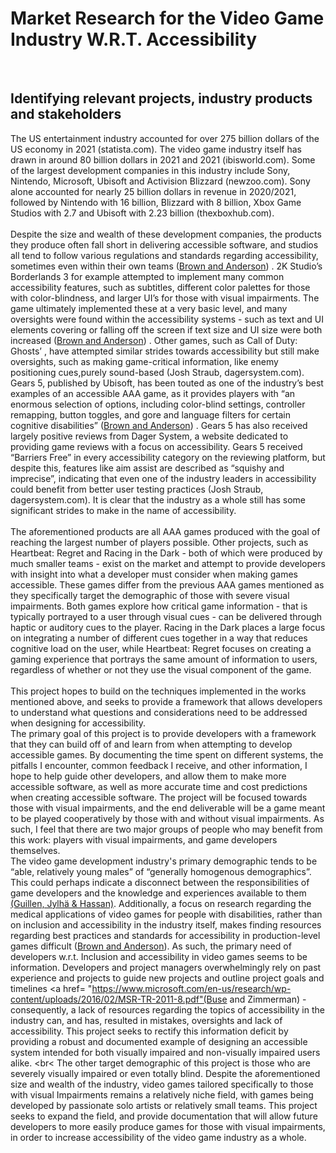 <h1> Market Research for the Video Game Industry W.R.T. Accessibility </h1>
<br>
<h2> 
  Identifying relevant projects, industry products and stakeholders
</h2>


  The US entertainment industry accounted for over 275 billion dollars of the US economy in 2021 (statista.com). The video game industry itself has drawn in around 80 billion dollars in 2021 and 2021 (ibisworld.com). Some of the largest development companies in this industry include Sony, Nintendo, Microsoft, Ubisoft and Activision Blizzard (newzoo.com). Sony alone accounted for nearly 25 billion dollars in revenue in 2020/2021, followed by Nintendo with 16 billion, Blizzard with 8 billion, Xbox Game Studios with 2.7 and Ubisoft with 2.23 billion (thexboxhub.com). 
<br>    
Despite the size and wealth of these development companies, the products they produce often fall short in delivering accessible software, and studios all tend to follow various regulations and standards regarding accessibility, sometimes even within their own teams (<a href = "https://journals.sagepub.com/doi/full/10.1177/1555412020971500?casa_token=ANea-RrryfUAAAAA%3AanyC7cr_1RR2llgV9vGIPtvV2OwApG6VE9vKzVN6DqWoZBaG4V6TEsSTAEJBrIETKhRH6suq67-c">Brown and Anderson</a>) . 2K Studio’s Borderlands 3 for example attempted to implement many common accessibility features, such as subtitles, different color palettes for those with color-blindness, and larger UI’s for those with visual impairments. The game ultimately implemented these at a very basic level, and many oversights were found within the accessibility systems - such as text and UI elements covering or falling off the screen if text size and UI size were both increased (<a href = "https://journals.sagepub.com/doi/full/10.1177/1555412020971500?casa_token=ANea-RrryfUAAAAA%3AanyC7cr_1RR2llgV9vGIPtvV2OwApG6VE9vKzVN6DqWoZBaG4V6TEsSTAEJBrIETKhRH6suq67-c">Brown and Anderson</a>) . Other games, such as Call of Duty: Ghosts’ , have attempted similar strides towards accessibility but still make oversights, such as making game-critical information, like enemy positioning cues,purely sound-based (Josh Straub, dagersystem.com). Gears 5, published by Ubisoft, has been touted as one of the industry’s best examples of an accessible AAA game, as it provides players with “an enormous selection of options, including color-blind settings, controller remapping, button toggles, and gore and language filters for certain cognitive disabilities” (<a href = "https://journals.sagepub.com/doi/full/10.1177/1555412020971500?casa_token=ANea-RrryfUAAAAA%3AanyC7cr_1RR2llgV9vGIPtvV2OwApG6VE9vKzVN6DqWoZBaG4V6TEsSTAEJBrIETKhRH6suq67-c">Brown and Anderson</a>) . Gears 5 has also received largely positive reviews from Dager System, a website dedicated to providing game reviews with a focus on accessibility. Gears 5 received “Barriers Free” in every accessibility category on the reviewing platform, but despite this, features like aim assist are described as “squishy and imprecise”, indicating that even one of the industry leaders in accessibility could benefit from better user testing practices (Josh Straub, dagersystem.com). It is clear that the industry as a whole still has some significant strides to make in the name of accessibility. 
<br>    
The aforementioned products are all AAA games produced with the goal of reaching the largest number of players possible. Other projects, such as Heartbeat: Regret and Racing in the Dark - both of which were produced by much smaller teams - exist on the market and attempt to provide developers with insight into what a developer must consider when making games accessible. These games differ from the previous AAA games mentioned as they specifically target the demographic of those with severe visual impairments. Both games explore how critical game information - that is typically portrayed to a user through visual cues - can be delivered through haptic or auditory cues to the player. Racing in the Dark places a large focus on integrating a number of different cues together in a way that reduces cognitive load on the user, while Heartbeat: Regret focuses on creating a gaming experience that portrays the same amount of information to users, regardless of whether or not they use the visual component of the game. 
<br>    
This project hopes to build on the techniques implemented in the works mentioned above, and seeks to provide a framework that allows developers to understand what questions and considerations need to be addressed when designing for accessibility. 
<br>
The primary goal of this project is to provide developers with a framework that they can build off of and learn from when attempting to develop accessible games. By documenting the time spent on different systems, the pitfalls I encounter, common feedback I receive, and other information, I hope to help guide other developers, and allow them to make more accessible software, as well as more accurate time and cost predictions when creating accessible software. The project will be focused towards those with visual impairments, and the end deliverable will be a game meant to be played cooperatively by those with and without visual impairments. As such, I feel that there are two major groups of people who may benefit from this work: players with visual impairments, and game developers themselves. 
<br>
The video game development industry's primary demographic tends to be “able, relatively young males” of “generally homogenous demographics”. This could perhaps indicate a disconnect between the responsibilities of game developers and the knowledge and experiences available to them <a href = "https://dl.acm.org/doi/abs/10.1145/3464327.3464365?casa_token=WHel7Sbzt6UAAAAA:FTzU8cle5kqWp6cmskWrYaOJJ4qlFYbSn0oxQ45Nl9aCLBCmDx_dL4jWqcX9tWvj7NO3RjvlqjYq">(Guillen, Jylhä & Hassan)</a>. Additionally, a focus on research regarding the medical applications of video games for people with disabilities, rather than on inclusion and accessibility in the industry itself, makes finding resources regarding best practices and standards for accessibility in production-level games difficult (<a href = "https://journals.sagepub.com/doi/full/10.1177/1555412020971500?casa_token=ANea-RrryfUAAAAA%3AanyC7cr_1RR2llgV9vGIPtvV2OwApG6VE9vKzVN6DqWoZBaG4V6TEsSTAEJBrIETKhRH6suq67-c">Brown and Anderson</a>). As such, the primary need of developers w.r.t. Inclusion and accessibility in video games seems to be information. Developers and project managers overwhelmingly rely on past experience and projects to guide new projects and outline project goals and timelines <a href= "https://www.microsoft.com/en-us/research/wp-content/uploads/2016/02/MSR-TR-2011-8.pdf"(Buse and Zimmerman)</a> - consequently, a lack of resources regarding the topics of accessibility in the industry can, and has, resulted in mistakes, oversights and lack of accessibility. This project seeks to rectify this information deficit by providing a robust and documented example of designing an accessible system intended for both visually impaired and non-visually impaired users alike. 
<br<
The other target demographic of this project is those who are severely visually impaired or even totally blind. Despite the aforementioned size and wealth of the industry, video games tailored specifically to those with visual Impairments remains a relatively niche field, with games being developed by passionate solo artists or relatively small teams. This project seeks to expand the field, and provide documentation that will allow future developers to more easily produce games for those with visual impairments, in order to increase accessibility of the video game industry as a whole. 

